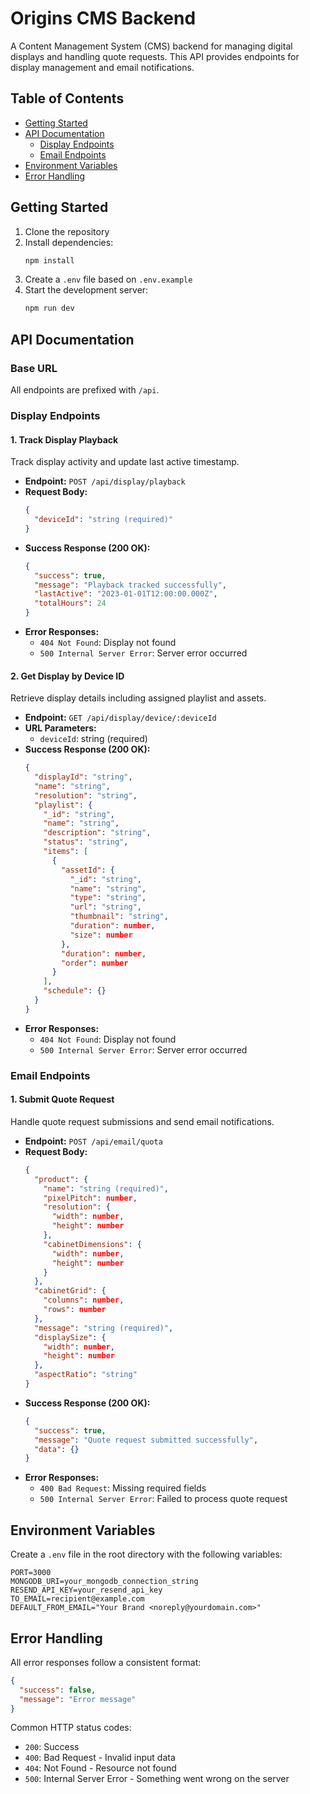 # Origins CMS Backend

A Content Management System (CMS) backend for managing digital displays and handling quote requests. This API provides endpoints for display management and email notifications.

## Table of Contents

- [Getting Started](#getting-started)
- [API Documentation](#api-documentation)
  - [Display Endpoints](#display-endpoints)
  - [Email Endpoints](#email-endpoints)
- [Environment Variables](#environment-variables)
- [Error Handling](#error-handling)

## Getting Started

1. Clone the repository
2. Install dependencies:
   ```bash
   npm install
   ```
3. Create a `.env` file based on `.env.example`
4. Start the development server:
   ```bash
   npm run dev
   ```

## API Documentation

### Base URL
All endpoints are prefixed with `/api`.

### Display Endpoints

#### 1. Track Display Playback

Track display activity and update last active timestamp.

- **Endpoint:** `POST /api/display/playback`
- **Request Body:**
  ```json
  {
    "deviceId": "string (required)"
  }
  ```
- **Success Response (200 OK):**
  ```json
  {
    "success": true,
    "message": "Playback tracked successfully",
    "lastActive": "2023-01-01T12:00:00.000Z",
    "totalHours": 24
  }
  ```
- **Error Responses:**
  - `404 Not Found`: Display not found
  - `500 Internal Server Error`: Server error occurred

#### 2. Get Display by Device ID

Retrieve display details including assigned playlist and assets.

- **Endpoint:** `GET /api/display/device/:deviceId`
- **URL Parameters:**
  - `deviceId`: string (required)
- **Success Response (200 OK):**
  ```json
  {
    "displayId": "string",
    "name": "string",
    "resolution": "string",
    "playlist": {
      "_id": "string",
      "name": "string",
      "description": "string",
      "status": "string",
      "items": [
        {
          "assetId": {
            "_id": "string",
            "name": "string",
            "type": "string",
            "url": "string",
            "thumbnail": "string",
            "duration": number,
            "size": number
          },
          "duration": number,
          "order": number
        }
      ],
      "schedule": {}
    }
  }
  ```
- **Error Responses:**
  - `404 Not Found`: Display not found
  - `500 Internal Server Error`: Server error occurred

### Email Endpoints

#### 1. Submit Quote Request

Handle quote request submissions and send email notifications.

- **Endpoint:** `POST /api/email/quota`
- **Request Body:**
  ```json
  {
    "product": {
      "name": "string (required)",
      "pixelPitch": number,
      "resolution": {
        "width": number,
        "height": number
      },
      "cabinetDimensions": {
        "width": number,
        "height": number
      }
    },
    "cabinetGrid": {
      "columns": number,
      "rows": number
    },
    "message": "string (required)",
    "displaySize": {
      "width": number,
      "height": number
    },
    "aspectRatio": "string"
  }
  ```
- **Success Response (200 OK):**
  ```json
  {
    "success": true,
    "message": "Quote request submitted successfully",
    "data": {}
  }
  ```
- **Error Responses:**
  - `400 Bad Request`: Missing required fields
  - `500 Internal Server Error`: Failed to process quote request

## Environment Variables

Create a `.env` file in the root directory with the following variables:

```
PORT=3000
MONGODB_URI=your_mongodb_connection_string
RESEND_API_KEY=your_resend_api_key
TO_EMAIL=recipient@example.com
DEFAULT_FROM_EMAIL="Your Brand <noreply@yourdomain.com>"
```

## Error Handling

All error responses follow a consistent format:

```json
{
  "success": false,
  "message": "Error message"
}
```

Common HTTP status codes:
- `200`: Success
- `400`: Bad Request - Invalid input data
- `404`: Not Found - Resource not found
- `500`: Internal Server Error - Something went wrong on the server
